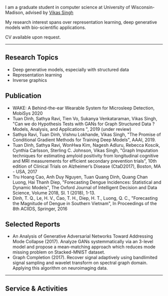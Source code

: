 I am a graduate student in computer science at University of Wisconsin-Madison, advised by [Vikas Singh](https://www.biostat.wisc.edu/~vsingh/)

My research interest spans over representation learning, deep generative models with bio-scientific applications.

CV available upon request.

---

## Research Topics
* Deep generative models, especially with structured data
* Representation learning
* Inverse graphics

## Publication
* WAKE: A Behind-the-ear Wearable System for Microsleep Detection, MobiSys 2020
* Tuan Dinh, Sathya Ravi, Tien Vo, Sukanya Venkataraman, Vikas Singh, "Can we do Hypothesis Tests with GANs for Graph Structured Data ? Models, Analysis, and Applications ",  2019 (under review)
* Sathya Ravi, Tuan Dinh, Vishnu Lokhande, Vikas Singh, "The Promise of Conditional Gradient Methods for Training Deep Models", AAAI, 2019.
* Tuan Dinh, Sathya Ravi, WonHwa Kim, Nagesh Adluru, Rebecca Koscik, Cynthia Carlsson, Sterling C. Johnson, Vikas Singh, "Graph Imputation techniques for estimating amyloid positivity from longitudinal cognitive and MRI measurements for efficient secondary prevention trials", 10th edition of Clinical Trials on Alzheimer’s Disease (CtaD2017), Boston, MA - USA, 2017
* Tru Hoang Cao, Anh Duy Nguyen, Tuan Quang Dinh, Quang Chan Luong, Hai Thanh Diep, "Forecasting Dengue Incidences: Statistical and Dynamic Models", The Oxford Journal of Intelligent Decision and Data Science, Volume 2018, SI. 1 (2018), 1-13.
* Dinh, T. Q., Le, H. V., Cao, T. H., Diep, H. T., Luong, Q. C., "Forecasting the Magnitude of Dengue in Southern Vietnam", In Proceedings of the 8th ACIIDS, Springer, 2016

## Selected Reports
* An Analysis of Generative Adversarial Networks Toward Addressing Mode Collapse (2017). Analyze GANs systemmatically via an 3-level model and propose a mean-matching approach which reduces mode missing problem on Stacked-MNIST dataset.
* Graph Completion (2017). Recover signal adaptively using bandlimited signal sampling and wavelet transform on spectral graph domain. Applying this algorithm on neuroimaging data.

----
## Service & Activities
